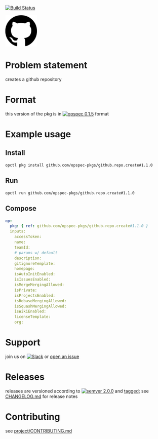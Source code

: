 [![Build Status](https://travis-ci.org/opspec-pkgs/github.repo.create.svg?branch=master)](https://travis-ci.org/opspec-pkgs/github.repo.create)

<img src="icon.svg" alt="icon" height="100px">

# Problem statement

creates a github repository

# Format

this version of the pkg is in [![opspec 0.1.5](https://img.shields.io/badge/opspec-0.1.5-brightgreen.svg?colorA=6b6b6b&colorB=fc16be)](https://opspec.io/0.1.5/packages.html) format

# Example usage

## Install

```shell
opctl pkg install github.com/opspec-pkgs/github.repo.create#1.1.0
```

## Run

```
opctl run github.com/opspec-pkgs/github.repo.create#1.1.0
```

## Compose

```yaml
op:
  pkg: { ref: github.com/opspec-pkgs/github.repo.create#1.1.0 }
  inputs:
    accessToken:
    name:
    teamId:
    # params w/ default
    description:
    gitignoreTemplate:
    homepage:
    isAutoInitEnabled:
    isIssuesEnabled:
    isMergeMergingAllowed:
    isPrivate:
    isProjectsEnabled:
    isRebaseMergingAllowed:
    isSquashMergingAllowed:
    isWikiEnabled:
    licenseTemplate:
    org:
```

# Support

join us on
[![Slack](https://opspec-slackin.herokuapp.com/badge.svg)](https://opspec-slackin.herokuapp.com/)
or
[open an issue](https://github.com/opspec-pkgs/github.repo.create/issues)

# Releases

releases are versioned according to
[![semver 2.0.0](https://img.shields.io/badge/semver-2.0.0-brightgreen.svg)](http://semver.org/spec/v2.0.0.html)
and [tagged](https://git-scm.com/book/en/v2/Git-Basics-Tagging); see
[CHANGELOG.md](CHANGELOG.md) for release notes

# Contributing

see
[project/CONTRIBUTING.md](https://github.com/opspec-pkgs/project/blob/master/CONTRIBUTING.md)
